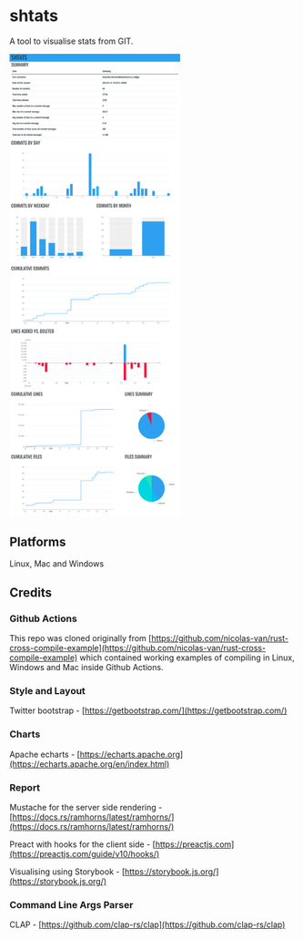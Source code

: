 # shtats

A tool to visualise stats from GIT.

<img alt="shtats report" src="docs/images/shtats.png" width="300"/>

## Platforms

Linux, Mac and Windows

## Credits

### Github Actions
This repo was cloned originally from [https://github.com/nicolas-van/rust-cross-compile-example](https://github.com/nicolas-van/rust-cross-compile-example) which contained working examples of compiling in Linux, Windows and Mac inside Github Actions.

### Style and Layout
Twitter bootstrap - [https://getbootstrap.com/](https://getbootstrap.com/)

### Charts
Apache echarts - [https://echarts.apache.org](https://echarts.apache.org/en/index.html)

### Report
Mustache for the server side rendering - [https://docs.rs/ramhorns/latest/ramhorns/](https://docs.rs/ramhorns/latest/ramhorns/)

Preact with hooks for the client side - [https://preactjs.com](https://preactjs.com/guide/v10/hooks/)

Visualising using Storybook - [https://storybook.js.org/](https://storybook.js.org/)

### Command Line Args Parser

CLAP - [https://github.com/clap-rs/clap](https://github.com/clap-rs/clap)